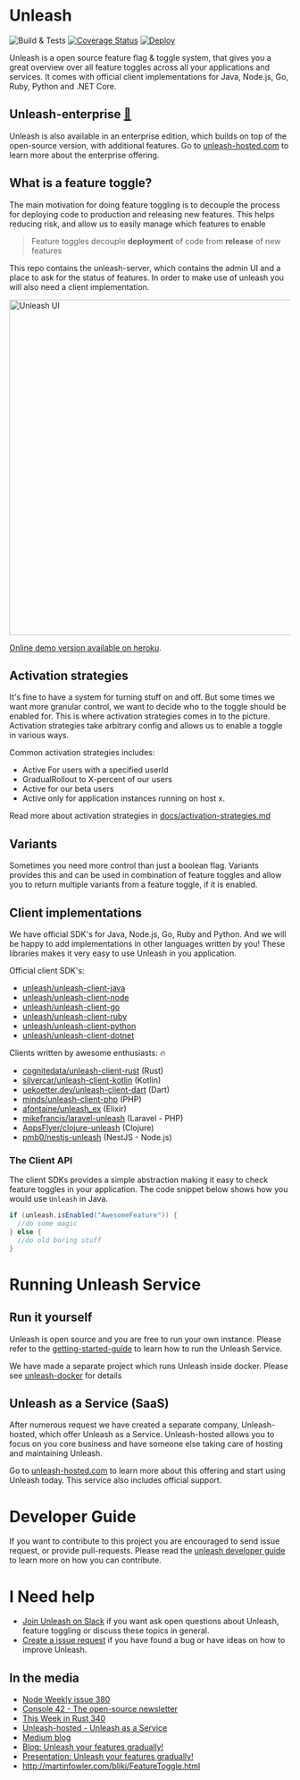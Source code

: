 # Unleash

![Build & Tests](https://github.com/Unleash/unleash/workflows/Build%20%26%20Tests/badge.svg?branch=master) [![Coverage Status](https://coveralls.io/repos/github/Unleash/unleash/badge.svg?branch=master)](https://coveralls.io/github/Unleash/unleash?branch=master) [![Deploy](https://www.herokucdn.com/deploy/button.svg)](https://www.heroku.com/deploy/?template=https://github.com/Unleash/unleash)

Unleash is a open source feature flag & toggle system, that gives you a great overview over all feature toggles across all your applications and services. It comes with official client implementations for Java, Node.js, Go, Ruby, Python and .NET Core.

## Unleash-enterprise [:link:](https://www.unleash-hosted.com/pricing)

Unleash is also available in an enterprise edition, which builds on top of the open-source version, with additional features. Go to [unleash-hosted.com](https://www.unleash-hosted.com/pricing) to learn more about the enterprise offering.

## What is a feature toggle?

The main motivation for doing feature toggling is to decouple the process for deploying code to production and releasing new features. This helps reducing risk, and allow us to easily manage which features to enable

> Feature toggles decouple **deployment** of code from **release** of new features

This repo contains the unleash-server, which contains the admin UI and a place to ask for the status of features. In order to make use of unleash you will also need a client implementation.

<img src="https://github.com/Unleash/unleash/raw/master/docs/assets/dashboard_new.png" alt="Unleash UI" width="600" />

[Online demo version available on heroku](https://unleash.herokuapp.com/#/features).

## Activation strategies

It's fine to have a system for turning stuff on and off. But some times we want more granular control, we want to decide who to the toggle should be enabled for. This is where activation strategies comes in to the picture. Activation strategies take arbitrary config and allows us to enable a toggle in various ways.

Common activation strategies includes:

- Active For users with a specified userId
- GradualRollout to X-percent of our users
- Active for our beta users
- Active only for application instances running on host x.

Read more about activation strategies in [docs/activation-strategies.md](./docs/activation-strategies.md)

## Variants

Sometimes you need more control than just a boolean flag. Variants provides this and can be used in combination of feature toggles and allow you to return multiple variants from a feature toggle, if it is enabled.

## Client implementations

We have official SDK's for Java, Node.js, Go, Ruby and Python. And we will be happy to add implementations in other languages written by you! These libraries makes it very easy to use Unleash in you application.

Official client SDK's:

- [unleash/unleash-client-java](https://github.com/unleash/unleash-client-java)
- [unleash/unleash-client-node](https://github.com/unleash/unleash-client-node)
- [unleash/unleash-client-go](https://github.com/unleash/unleash-client-go)
- [unleash/unleash-client-ruby](https://github.com/unleash/unleash-client-ruby)
- [unleash/unleash-client-python](https://github.com/Unleash/unleash-client-python)
- [unleash/unleash-client-dotnet](https://github.com/Unleash/unleash-client-dotnet)

Clients written by awesome enthusiasts: :fire:

- [cognitedata/unleash-client-rust](https://github.com/cognitedata/unleash-client-rust) (Rust)
- [silvercar/unleash-client-kotlin](https://github.com/silvercar/unleash-client-kotlin) (Kotlin)
- [uekoetter.dev/unleash-client-dart](https://pub.dev/packages/unleash) (Dart)
- [minds/unleash-client-php](https://gitlab.com/minds/unleash-client-php) (PHP)
- [afontaine/unleash_ex](https://gitlab.com/afontaine/unleash_ex) (Elixir)
- [mikefrancis/laravel-unleash](https://github.com/mikefrancis/laravel-unleash) (Laravel - PHP)
- [AppsFlyer/clojure-unleash](https://github.com/AppsFlyer/unleash-client-clojure) (Clojure)
- [pmb0/nestjs-unleash](https://github.com/pmb0/nestjs-unleash) (NestJS - Node.js)

### The Client API

The client SDKs provides a simple abstraction making it easy to check feature toggles in your application. The code snippet below shows how you would use `Unleash` in Java.

```java
if (unleash.isEnabled("AwesomeFeature")) {
  //do some magic
} else {
  //do old boring stuff
}
```

# Running Unleash Service

## Run it yourself

Unleash is open source and you are free to run your own instance. Please refer to the [getting-started-guide](https://docs.getunleash.io/docs/deploy/getting_started) to learn how to run the Unleash Service.

We have made a separate project which runs Unleash inside docker. Please see [unleash-docker](https://github.com/Unleash/unleash-docker) for details

## Unleash as a Service (SaaS)

After numerous request we have created a separate company, Unleash-hosted, which offer Unleash as a Service. Unleash-hosted allows you to focus on you core business and have someone else taking care of hosting and maintaining Unleash.

Go to [unleash-hosted.com](https://www.unleash-hosted.com/pricing) to learn more about this offering and start using Unleash today. This service also includes official support.

# Developer Guide

If you want to contribute to this project you are encouraged to send issue request, or provide pull-requests. Please read the [unleash developer guide](./docs/developer-guide.md) to learn more on how you can contribute.

# I Need help

- [Join Unleash on Slack](https://join.slack.com/t/unleash-community/shared_invite/enQtNjUxMjU2MDc0MTAxLTJjYmViYjkwYmE0ODVlNmY1YjcwZGRmZWU5MTU1YTQ1Nzg5ZWQ2YzBlY2U1MjlmZDg5ZDRmZTMzNmQ5YmEyOGE) if you want ask open questions about Unleash, feature toggling or discuss these topics in general.
- [Create a issue request](https://github.com/Unleash/unleash/issues/new) if you have found a bug or have ideas on how to improve Unleash.

## In the media

- [Node Weekly issue 380](https://nodeweekly.com/issues/380)
- [Console 42 - The open-source newsletter](https://console.substack.com/p/console-42) 
- [This Week in Rust 340](https://this-week-in-rust.org/blog/2020/05/27/this-week-in-rust-340/)
- [Unleash-hosted - Unleash as a Service](https://www.unleash-hosted.com)
- [Medium blog](https://medium.com/unleash-hosted)
- [Blog: Unleash your features gradually!](http://bytes.schibsted.com/unleash-features-gradually/)
- [Presentation: Unleash your features gradually!](http://ivarconr.github.io/feature-toggles-presentation/sch-dev-lunch-2017/#1)
- http://martinfowler.com/bliki/FeatureToggle.html
